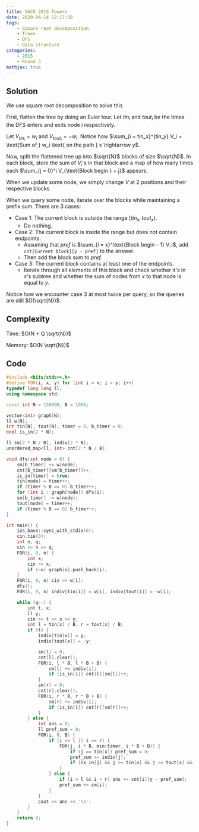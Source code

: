 ```yaml
---
title: SACO 2015 Towers
date: 2020-04-14 12:17:50
tags:
    - Square root decomposition
    - Trees
    - DFS
    - Data structure
categories:
    - 2015
    - Round 3
mathjax: true
---
```


## Solution

<!-- more -->

We use square root decomposition to solve this

First, flatten the tree by doing an Euler tour. Let $tin_i$ and $tout_i$ be the times the DFS enters and exits node $i$ respectively.

Let $V_{tin_i} = w_i$ and $V_{tout_i} = -w_i$. Notice how $\sum_{i = tin_x}^{tin_y} V_i = \text{Sum of } w_i \text{ on the path } x \rightarrow y$.

Now, split the flattened tree up into $\sqrt{N}$ blocks of size $\sqrt{N}$. In each block, store the sum of $V_i$'s in that block and a map of how many times each $\sum_{j = 0}^i V_{\text{Block begin } + j}$ appears.

When we update some node, we simply change $V$ at 2 positions and their respective blocks

When we query some node, iterate over the blocks while maintaining a prefix sum. There are 3 cases:

- Case 1: The current block is outside the range $[tin_x, tout_x)$.
  - Do nothing.
- Case 2: The current block is inside the range but does not contain endpoints.
  - Assuming that $pref$ is $\sum_{i = x}^\text{Block begin - 1} V_i$, add `cnt[Current block][y - pref]` to the answer.
  - Then add the block sum to $pref$.
- Case 3: The current block contains at least one of the endpoints.
  - Iterate through all elements of this block and check whether it's in $x$'s subtree and whether the sum of nodes from $x$ to that node is equal to $y$.

Notice how we encounter case 3 at most twice per query, so the queries are still $O(\sqrt{N})$.

## Complexity

Time: $O(N + Q \sqrt{N})$

Memory: $O(N \sqrt{N})$

## Code

```cpp
#include <bits/stdc++.h>
#define FOR(i, x, y) for (int i = x; i < y; i++)
typedef long long ll;
using namespace std;

const int N = 150000, B = 1000;

vector<int> graph[N];
ll w[N];
int tin[N], tout[N], timer = 0, b_timer = 0;
bool is_in[2 * N];

ll sm[2 * N / B], indiv[2 * N];
unordered_map<ll, int> cnt[2 * N / B];

void dfs(int node = 0) {
    sm[b_timer] += w[node];
    cnt[b_timer][sm[b_timer]]++;
    is_in[timer] = true;
    tin[node] = timer++;
    if (timer % B == 0) b_timer++;
    for (int i : graph[node]) dfs(i);
    sm[b_timer] -= w[node];
    tout[node] = timer++;
    if (timer % B == 0) b_timer++;
}

int main() {
    ios_base::sync_with_stdio(0);
    cin.tie(0);
    int n, q;
    cin >> n >> q;
    FOR(i, 0, n) {
        int x;
        cin >> x;
        if (~x) graph[x].push_back(i);
    }
    FOR(i, 0, n) cin >> w[i];
    dfs();
    FOR(i, 0, n) indiv[tin[i]] = w[i], indiv[tout[i]] = -w[i];

    while (q--) {
        int t, x;
        ll y;
        cin >> t >> x >> y;
        int l = tin[x] / B, r = tout[x] / B;
        if (t) {
            indiv[tin[x]] = y;
            indiv[tout[x]] = -y;

            sm[l] = 0;
            cnt[l].clear();
            FOR(i, l * B, l * B + B) {
                sm[l] += indiv[i];
                if (is_in[i]) cnt[l][sm[l]]++;
            }
            sm[r] = 0;
            cnt[r].clear();
            FOR(i, r * B, r * B + B) {
                sm[r] += indiv[i];
                if (is_in[i]) cnt[r][sm[r]]++;
            }
        } else {
            int ans = 0;
            ll pref_sum = 0;
            FOR(i, 0, B) {
                if (i == l || i == r) {
                    FOR(j, i * B, min(timer, i * B + B)) {
                        if (j == tin[x]) pref_sum = 0;
                        pref_sum += indiv[j];
                        if (is_in[j] && j >= tin[x] && j <= tout[x] && pref_sum == y) ans++;
                    }
                } else {
                    if (i > l && i < r) ans += cnt[i][y - pref_sum];
                    pref_sum += sm[i];
                }
            }
            cout << ans << '\n';
        }
    }
    return 0;
}
```
